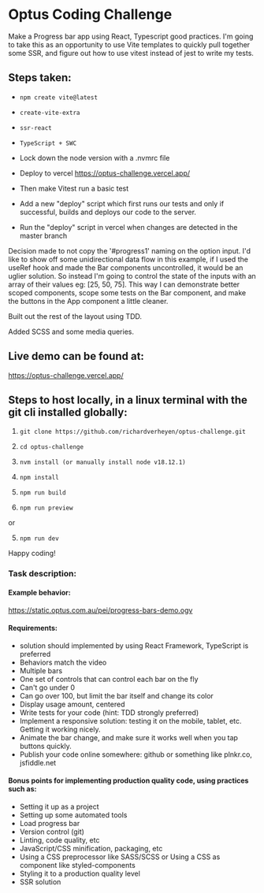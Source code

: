 # Optus Coding Challenge

Make a Progress bar app using React, Typescript good practices.
I'm going to take this as an opportunity to use Vite templates to quickly pull together some SSR, and figure out how to use vitest instead of jest to write my tests.

## Steps taken:

- `npm create vite@latest`
- `create-vite-extra`
- `ssr-react`
- `TypeScript + SWC`

- Lock down the node version with a .nvmrc file
- Deploy to vercel https://optus-challenge.vercel.app/
- Then make Vitest run a basic test
- Add a new "deploy" script which first runs our tests and only if successful, builds and deploys our code to the server.
- Run the "deploy" script in vercel when changes are detected in the master branch

Decision made to not copy the '#progress1' naming on the option input. I'd like to show off some unidirectional data flow in this example, if I used the useRef hook and made the Bar components uncontrolled, it would be an uglier solution. So instead I'm going to control the state of the inputs with an array of their values eg: [25, 50, 75]. This way I can demonstrate better scoped components, scope some tests on the Bar component, and make the buttons in the App component a little cleaner.

Built out the rest of the layout using TDD.

Added SCSS and some media queries.

## Live demo can be found at:
https://optus-challenge.vercel.app/

## Steps to host locally, in a linux terminal with the git cli installed globally:
1. `git clone https://github.com/richardverheyen/optus-challenge.git`
2. `cd optus-challenge`
3. `nvm install (or manually install node v18.12.1)`
4. `npm install`

5. `npm run build`
6. `npm run preview`

or

5. `npm run dev`

Happy coding!

### Task description:

#### Example behavior:
https://static.optus.com.au/pei/progress-bars-demo.ogv

#### Requirements:
- solution should implemented by using React Framework, TypeScript is preferred
- Behaviors match the video
- Multiple bars
- One set of controls that can control each bar on the fly
- Can't go under 0
- Can go over 100, but limit the bar itself and change its color
- Display usage amount, centered
- Write tests for your code (hint: TDD strongly preferred)
- Implement a responsive solution: testing it on the mobile, tablet, etc. Getting it working nicely.
- Animate the bar change, and make sure it works well when you tap buttons quickly.
- Publish your code online somewhere: github or something like plnkr.co, jsfiddle.net

#### Bonus points for implementing production quality code, using practices such as:
- Setting it up as a project
- Setting up some automated tools
- Load progress bar
- Version control (git)
- Linting, code quality, etc
- JavaScript/CSS minification, packaging, etc
- Using a CSS preprocessor like SASS/SCSS or Using a CSS as component like styled-components
- Styling it to a production quality level
- SSR solution